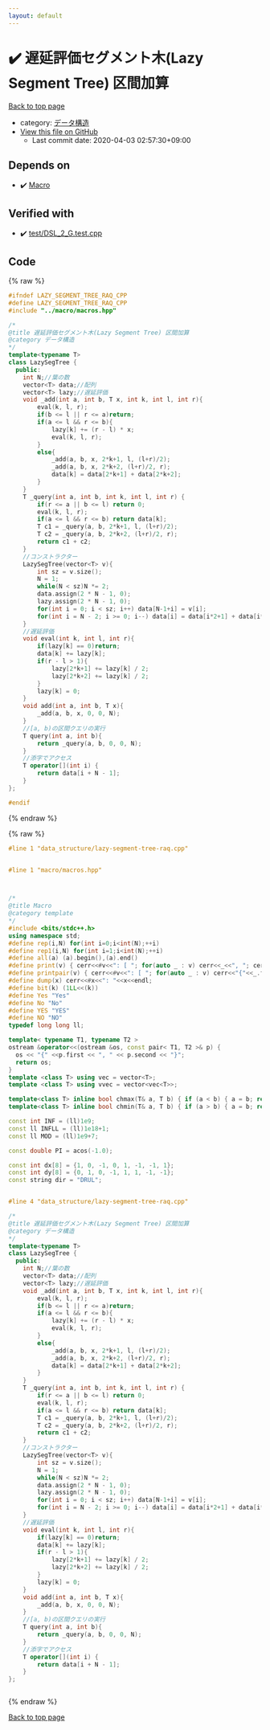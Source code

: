 ```yaml
---
layout: default
---
```


<!-- mathjax config similar to math.stackexchange -->
<script type="text/javascript" async
  src="https://cdnjs.cloudflare.com/ajax/libs/mathjax/2.7.5/MathJax.js?config=TeX-MML-AM_CHTML">
</script>
<script type="text/x-mathjax-config">
  MathJax.Hub.Config({
    TeX: { equationNumbers: { autoNumber: "AMS" }},
    tex2jax: {
      inlineMath: [ ['$','$'] ],
      processEscapes: true
    },
    "HTML-CSS": { matchFontHeight: false },
    displayAlign: "left",
    displayIndent: "2em"
  });
</script>

<script type="text/javascript" src="https://cdnjs.cloudflare.com/ajax/libs/jquery/3.4.1/jquery.min.js"></script>
<script src="https://cdn.jsdelivr.net/npm/jquery-balloon-js@1.1.2/jquery.balloon.min.js" integrity="sha256-ZEYs9VrgAeNuPvs15E39OsyOJaIkXEEt10fzxJ20+2I=" crossorigin="anonymous"></script>
<script type="text/javascript" src="../../assets/js/copy-button.js"></script>
<link rel="stylesheet" href="../../assets/css/copy-button.css" />


# :heavy_check_mark: 遅延評価セグメント木(Lazy Segment Tree) 区間加算

<a href="../../index.html">Back to top page</a>

* category: <a href="../../index.html#c1c7278649b583761cecd13e0628181d">データ構造</a>
* <a href="{{ site.github.repository_url }}/blob/master/data_structure/lazy-segment-tree-raq.cpp">View this file on GitHub</a>
    - Last commit date: 2020-04-03 02:57:30+09:00




## Depends on

* :heavy_check_mark: <a href="../macro/macros.hpp.html">Macro</a>


## Verified with

* :heavy_check_mark: <a href="../../verify/test/DSL_2_G.test.cpp.html">test/DSL_2_G.test.cpp</a>


## Code

<a id="unbundled"></a>
{% raw %}
```cpp
#ifndef LAZY_SEGMENT_TREE_RAQ_CPP
#define LAZY_SEGMENT_TREE_RAQ_CPP
#include "../macro/macros.hpp"

/*
@title 遅延評価セグメント木(Lazy Segment Tree) 区間加算
@category データ構造
*/
template<typename T>
class LazySegTree {
  public:
    int N;//葉の数
    vector<T> data;//配列
    vector<T> lazy;//遅延評価
    void _add(int a, int b, T x, int k, int l, int r){
        eval(k, l, r);
        if(b <= l || r <= a)return;
        if(a <= l && r <= b){
            lazy[k] += (r - l) * x;
            eval(k, l, r);
        }
        else{
            _add(a, b, x, 2*k+1, l, (l+r)/2);
            _add(a, b, x, 2*k+2, (l+r)/2, r);
            data[k] = data[2*k+1] + data[2*k+2];
        }
    }
    T _query(int a, int b, int k, int l, int r) {
        if(r <= a || b <= l) return 0;
        eval(k, l, r);
        if(a <= l && r <= b) return data[k];
        T c1 = _query(a, b, 2*k+1, l, (l+r)/2);
        T c2 = _query(a, b, 2*k+2, (l+r)/2, r);
        return c1 + c2;
    }
    //コンストラクター
    LazySegTree(vector<T> v){
        int sz = v.size();
        N = 1;
        while(N < sz)N *= 2;
        data.assign(2 * N - 1, 0);
        lazy.assign(2 * N - 1, 0);
        for(int i = 0; i < sz; i++) data[N-1+i] = v[i];
        for(int i = N - 2; i >= 0; i--) data[i] = data[i*2+1] + data[i*2+2];
    }
    //遅延評価
    void eval(int k, int l, int r){
        if(lazy[k] == 0)return;
        data[k] += lazy[k];
        if(r - l > 1){
            lazy[2*k+1] += lazy[k] / 2;
            lazy[2*k+2] += lazy[k] / 2;
        }
        lazy[k] = 0;
    }
    void add(int a, int b, T x){
        _add(a, b, x, 0, 0, N);
    }
    //[a, b)の区間クエリの実行
    T query(int a, int b){
        return _query(a, b, 0, 0, N);
    }
    //添字でアクセス
    T operator[](int i) {
        return data[i + N - 1];
    }
};

#endif
```
{% endraw %}

<a id="bundled"></a>
{% raw %}
```cpp
#line 1 "data_structure/lazy-segment-tree-raq.cpp"


#line 1 "macro/macros.hpp"



/*
@title Macro
@category template
*/
#include <bits/stdc++.h>
using namespace std;
#define rep(i,N) for(int i=0;i<int(N);++i)
#define rep1(i,N) for(int i=1;i<int(N);++i)
#define all(a) (a).begin(),(a).end()
#define print(v) { cerr<<#v<<": [ "; for(auto _ : v) cerr<<_<<", "; cerr<<"]"<<endl; }
#define printpair(v) { cerr<<#v<<": [ "; for(auto _ : v) cerr<<"{"<<_.first<<","<<_.second<<"}"<<", "; cerr<<"]"<<endl; }
#define dump(x) cerr<<#x<<": "<<x<<endl;
#define bit(k) (1LL<<(k))
#define Yes "Yes"
#define No "No"
#define YES "YES"
#define NO "NO"
typedef long long ll;

template< typename T1, typename T2 >
ostream &operator<<(ostream &os, const pair< T1, T2 >& p) {
  os << "{" <<p.first << ", " << p.second << "}";
  return os;
}
template <class T> using vec = vector<T>;
template <class T> using vvec = vector<vec<T>>;

template<class T> inline bool chmax(T& a, T b) { if (a < b) { a = b; return true; } return false; }
template<class T> inline bool chmin(T& a, T b) { if (a > b) { a = b; return true; } return false; }

const int INF = (ll)1e9;
const ll INFLL = (ll)1e18+1;
const ll MOD = (ll)1e9+7;

const double PI = acos(-1.0);

const int dx[8] = {1, 0, -1, 0, 1, -1, -1, 1};
const int dy[8] = {0, 1, 0, -1, 1, 1, -1, -1};
const string dir = "DRUL";


#line 4 "data_structure/lazy-segment-tree-raq.cpp"

/*
@title 遅延評価セグメント木(Lazy Segment Tree) 区間加算
@category データ構造
*/
template<typename T>
class LazySegTree {
  public:
    int N;//葉の数
    vector<T> data;//配列
    vector<T> lazy;//遅延評価
    void _add(int a, int b, T x, int k, int l, int r){
        eval(k, l, r);
        if(b <= l || r <= a)return;
        if(a <= l && r <= b){
            lazy[k] += (r - l) * x;
            eval(k, l, r);
        }
        else{
            _add(a, b, x, 2*k+1, l, (l+r)/2);
            _add(a, b, x, 2*k+2, (l+r)/2, r);
            data[k] = data[2*k+1] + data[2*k+2];
        }
    }
    T _query(int a, int b, int k, int l, int r) {
        if(r <= a || b <= l) return 0;
        eval(k, l, r);
        if(a <= l && r <= b) return data[k];
        T c1 = _query(a, b, 2*k+1, l, (l+r)/2);
        T c2 = _query(a, b, 2*k+2, (l+r)/2, r);
        return c1 + c2;
    }
    //コンストラクター
    LazySegTree(vector<T> v){
        int sz = v.size();
        N = 1;
        while(N < sz)N *= 2;
        data.assign(2 * N - 1, 0);
        lazy.assign(2 * N - 1, 0);
        for(int i = 0; i < sz; i++) data[N-1+i] = v[i];
        for(int i = N - 2; i >= 0; i--) data[i] = data[i*2+1] + data[i*2+2];
    }
    //遅延評価
    void eval(int k, int l, int r){
        if(lazy[k] == 0)return;
        data[k] += lazy[k];
        if(r - l > 1){
            lazy[2*k+1] += lazy[k] / 2;
            lazy[2*k+2] += lazy[k] / 2;
        }
        lazy[k] = 0;
    }
    void add(int a, int b, T x){
        _add(a, b, x, 0, 0, N);
    }
    //[a, b)の区間クエリの実行
    T query(int a, int b){
        return _query(a, b, 0, 0, N);
    }
    //添字でアクセス
    T operator[](int i) {
        return data[i + N - 1];
    }
};



```
{% endraw %}

<a href="../../index.html">Back to top page</a>

